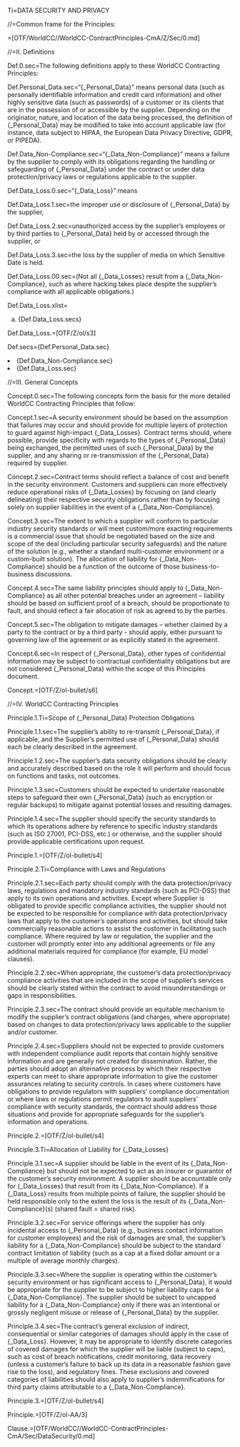 Ti=DATA SECURITY AND PRIVACY

//=Common frame for the Principles:

=[OTF/WorldCC//WorldCC-ContractPrinciples-CmA/Z/Sec/0.md]  

//=II. Definitions

Def.0.sec=The following definitions apply to these WorldCC Contracting Principles:

Def.Personal_Data.sec=“{_Personal_Data}” means personal data (such as personally identifiable information and credit card information) and other highly sensitive data (such as passwords) of a customer or its clients that are in the possession of or accessible by the supplier. Depending on the originator, nature, and location of the data being processed, the definition of {_Personal_Data} may be modified to take into account applicable law (for instance, data subject to HIPAA, the European Data Privacy Directive, GDPR, or PIPEDA).

Def.Data_Non-Compliance.sec=“{_Data_Non-Compliance}” means a failure by the supplier to comply with its obligations regarding the handling or safeguarding of {_Personal_Data} under the contract or under data protection/privacy laws or regulations applicable to the supplier.

Def.Data_Loss.0.sec=“{_Data_Loss}” means 

Def.Data_Loss.1.sec=the improper use or disclosure of {_Personal_Data} by the supplier,

Def.Data_Loss.2.sec=unauthorized access by the supplier’s employees or by third parties to {_Personal_Data} held by or accessed through the supplier, or 

Def.Data_Loss.3.sec=the loss by the supplier of media on which Sensitive Date is held. 

Def.Data_Loss.00.sec=(Not all {_Data_Losses} result from a {_Data_Non-Compliance}, such as where hacking takes place despite the supplier’s compliance with all applicable obligations.)

Def.Data_Loss.xlist=<ol type="a" class="secs-or"><li>{Def.Data_Loss.secs}</li></ol>

Def.Data_Loss.=[OTF/Z/ol/s3]

Def.secs={Def.Personal_Data.sec}<li>{Def.Data_Non-Compliance.sec}<li>{Def.Data_Loss.sec}

//=III. General Concepts

Concept.0.sec=The following concepts form the basis for the more detailed WorldCC Contracting Principles that follow:

Concept.1.sec=A security environment should be based on the assumption that failures may occur and should provide for multiple layers of protection to guard against high-impact {_Data_Losses}.  Contract terms should, where possible, provide specificity with regards to the types of {_Personal_Data} being exchanged, the permitted uses of such {_Personal_Data} by the supplier, and any sharing or re-transmission of the {_Personal_Data} required by supplier.

Concept.2.sec=Contract terms should reflect a balance of cost and benefit in the security environment. Customers and suppliers can more effectively reduce operational risks of {_Data_Losses} by focusing on (and clearly delineating) their respective security obligations rather than by focusing solely on supplier liabilities in the event of a {_Data_Non-Compliance}.

Concept.3.sec=The extent to which a supplier will conform to particular industry security standards or will meet custom/more exacting requirements is a commercial issue that should be negotiated based on the size and scope of the deal (including particular security safeguards) and the nature of the solution (e.g., whether a standard multi-customer environment or a custom-built solution). The allocation of liability for {_Data_Non-Compliance} should be a function of the outcome of those business-to-business discussions.

Concept.4.sec=The same liability principles should apply to {_Data_Non-Compliance} as all other potential breaches under an agreement – liability should be based on sufficient proof of a breach, should be proportionate to fault, and should reflect a fair allocation of risk as agreed to by the parties.

Concept.5.sec=The obligation to mitigate damages – whether claimed by a party to the contract or by a third party - should apply, either pursuant to governing law of the agreement or as explicitly stated in the agreement.

Concept.6.sec=In respect of {_Personal_Data}, other types of confidential information may be subject to contractual confidentiality obligations but are not considered {_Personal_Data} within the scope of this Principles document.

Concept.=[OTF/Z/ol-bullet/s6]

//=IV. WorldCC Contracting Principles

Principle.1.Ti=Scope of {_Personal_Data} Protection Obligations

Principle.1.1.sec=The supplier’s ability to re-transmit {_Personal_Data}, if applicable, and the Supplier’s permitted use of {_Personal_Data} should each be clearly described in the agreement.

Principle.1.2.sec=The supplier’s data security obligations should be clearly and accurately described based on the role it will perform and should focus on functions and tasks, not outcomes.

Principle.1.3.sec=Customers should be expected to undertake reasonable steps to safeguard their own {_Personal_Data} (such as encryption or regular backups) to mitigate against potential losses and resulting damages.

Principle.1.4.sec=The supplier should specify the security standards to which its operations adhere by reference to specific industry standards (such as ISO 27001, PCI-DSS, etc.) or otherwise, and the supplier should provide applicable certifications upon request.

Principle.1.=[OTF/Z/ol-bullet/s4]

Principle.2.Ti=Compliance with Laws and Regulations

Principle.2.1.sec=Each party should comply with the data protection/privacy laws, regulations and mandatory industry standards (such as PCI-DSS) that apply to its own operations and activities. Except where Supplier is obligated to provide specific compliance activities, the supplier should not be expected to be responsible for compliance with data protection/privacy laws that apply to the customer’s operations and activities, but should take commercially reasonable actions to assist the customer in facilitating such compliance. Where required by law or regulation, the supplier and the customer will promptly enter into any additional agreements or file any additional materials required for compliance (for example, EU model clauses).

Principle.2.2.sec=When appropriate, the customer’s data protection/privacy compliance activities that are included in the scope of supplier’s services should be clearly stated within the contract to avoid misunderstandings or gaps in responsibilities.

Principle.2.3.sec=The contract should provide an equitable mechanism to modify the supplier’s contract obligations (and charges, where appropriate) based on changes to data protection/privacy laws applicable to the supplier and/or customer.

Principle.2.4.sec=Suppliers should not be expected to provide customers with independent compliance audit reports that contain highly sensitive information and are generally not created for dissemination. Rather, the parties should adopt an alternative process by which their respective experts can meet to share appropriate information to give the customer assurances relating to security controls. In cases where customers have obligations to provide regulators with suppliers’ compliance documentation or where laws or regulations permit regulators to audit suppliers’ compliance with security standards, the contract should address those situations and provide for appropriate safeguards for the supplier’s information and operations.

Principle.2.=[OTF/Z/ol-bullet/s4]

Principle.3.Ti=Allocation of Liability for {_Data_Losses}

Principle.3.1.sec=A supplier should be liable in the event of its {_Data_Non-Compliance} but should not be expected to act as an insurer or guarantor of the customer’s security environment. A supplier should be accountable only for {_Data_Losses} that result from its {_Data_Non-Compliance}. If a {_Data_Loss} results from multiple points of failure, the supplier should be held responsible only to the extent the loss is the result of its {_Data_Non-Compliance}(s) (shared fault = shared risk).

Principle.3.2.sec=For service offerings where the supplier has only incidental access to {_Personal_Data} (e.g., business contact information for customer employees) and the risk of damages are small, the supplier’s liability for a {_Data_Non-Compliance} should be subject to the standard contract limitation of liability (such as a cap at a fixed dollar amount or a multiple of average monthly charges).

Principle.3.3.sec=Where the supplier is operating within the customer’s security environment or has significant access to {_Personal_Data}, it would be appropriate for the supplier to be subject to higher liability caps for a {_Data_Non-Compliance}.
The supplier should be subject to uncapped liability for a {_Data_Non-Compliance} only if there was an intentional or grossly negligent misuse or release of {_Personal_Data} by the supplier.

Principle.3.4.sec=The contract’s general exclusion of indirect, consequential or similar categories of damages should apply in the case of {_Data_Loss}. However, it may be appropriate to identify discrete categories of covered damages for which the supplier will be liable (subject to caps), such as cost of breach notifications, credit monitoring, data recovery (unless a customer’s failure to back up its data in a reasonable fashion gave rise to the loss), and regulatory fines. These exclusions and covered categories of liabilities should also apply to supplier’s indemnifications for third party claims attributable to a {_Data_Non-Compliance}.

Principle.3.=[OTF/Z/ol-bullet/s4]

Principle.=[OTF/Z/ol-AA/3]

Clause.=[OTF/WorldCC//WorldCC-ContractPrinciples-CmA/Sec/DataSecurity/0.md]